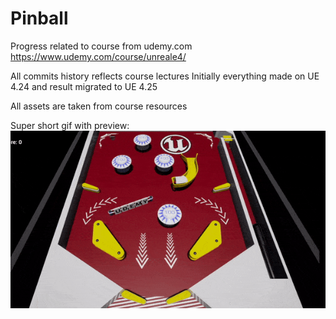 # Pinball
Progress related to course from udemy.com\
https://www.udemy.com/course/unreale4/

All commits history reflects course lectures
Initially everything made on UE 4.24 and result migrated to UE 4.25

All assets are taken from course resources

Super short gif with preview:\
![Alt Text](https://github.com/ChmilevFA/Pinball/blob/master/pinball-preview.gif)

